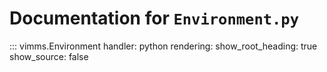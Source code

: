# Documentation for `Environment.py`

::: vimms.Environment
    handler: python
    rendering:
      show_root_heading: true
      show_source: false